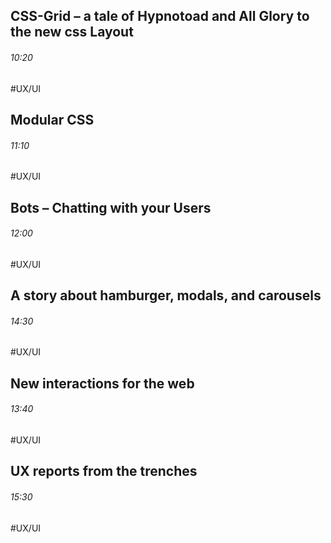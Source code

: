 
## CSS-Grid – a tale of Hypnotoad and All Glory to the new css Layout 
###### 10:20
#UX/UI


## Modular CSS
###### 11:10
#UX/UI


## Bots – Chatting with your Users
###### 12:00
#UX/UI


## A story about hamburger, modals, and carousels
###### 14:30
#UX/UI


## New interactions for the web
###### 13:40
#UX/UI


## UX reports from the trenches
###### 15:30
#UX/UI





